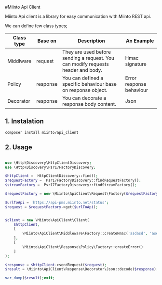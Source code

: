 #Miinto Api Client

Miinto Api client is a library for easy communication with Miinto REST api.



We can define few class types; 

| Class type | Base on  | Description                                                                      | An Example               |
|------------|----------|----------------------------------------------------------------------------------|--------------------------|
| Middlware  | request  | They are used before sending a request. You can modify requests header and body. | Hmac signature           |
| Policy     | response | You can defined a specific behaviour base on response object.                    | Error response behaviour |
| Decorator  | response | You can decorate a response body content.                                        | Json                     |




## 1. Instalation

```shell script
composer install miinto/api_client
```

## 2. Usage

```php

use \Http\Discovery\HttpClientDiscovery;
use \Http\Discovery\Psr17FactoryDiscovery;

$httpClient =  HttpClientDiscovery::find();
$requestFactory =  Psr17FactoryDiscovery::findRequestFactory();
$streamFactory =  Psr17FactoryDiscovery::findStreamFactory();

$requestFactory = new \Miinto\ApiClient\Request\Factory($requestFactory, $streamFactory);

$urlToApi = 'https://api-pms.miinto.net/status';
$request = $requestFactory->get($urlToApi);


$client = new \Miinto\ApiClient\Client(
    $httpClient,
    [
        \Miinto\ApiClient\Middleware\Factory::createHmac('asdasd', 'asdasdasd')
    ],
    [
        \Miinto\ApiClient\Response\Policy\Factory::createError()
    ]
);

$response = $httpClient->sendRequest($request);
$result = \Miinto\ApiClient\Response\Decorator\Json::decode($response);

var_dump($result);exit;


```
